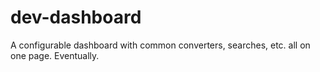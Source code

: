 # dev-dashboard
A configurable dashboard with common converters, searches, etc. all on one page. Eventually.
